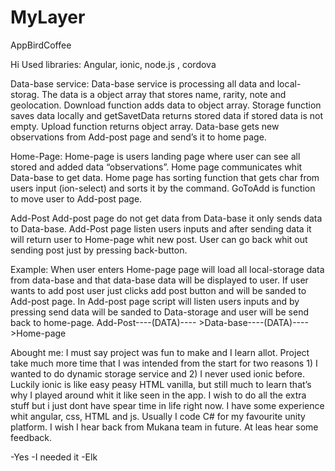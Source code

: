 # MyLayer
AppBirdCoffee

Hi Used libraries: 
Angular, ionic, node.js , cordova 

Data-base service: Data-base service is processing all data and local-storag. The data is a object array that stores name, rarity, note and geolocation. Download function adds data to object array. Storage function saves data locally and getSavetData returns stored data if stored data is not empty. Upload function returns object array. Data-base gets new observations from Add-post page and send’s it to home page. 


Home-Page: Home-page is users landing page where user can see all stored and added data “observations”. Home page communicates whit Data-base to get data. Home page has sorting function that gets char from users input (ion-select) and sorts it by the command. GoToAdd is function to move user to Add-post page.

Add-Post
Add-post page do not get data from Data-base it only sends data to Data-base. Add-Post page listen users inputs and after sending data it will return user to Home-page whit new post. User can go back whit out sending post just by pressing back-button. 


Example: When user enters Home-page page will load all local-storage data from data-base and that data-base data will be displayed to user. If user wants to add post user just clicks add post button and will be sanded to Add-post page. In Add-post page script will listen users inputs and by pressing send data will be sanded to Data-storage and user will be send back to home-page. Add-Post----(DATA)---- >Data-base----(DATA)---- >Home-page


Abought me: I must say project was fun to make and I learn allot. Project take much more time that I was intended from the start for two reasons 1) I wanted to do dynamic storage service and 2) I never used ionic before. Luckily ionic is like easy peasy HTML vanilla, but still much to learn that’s why I played around whit it like seen in the app. I wish to do all the extra stuff but i just dont have spear time in life right now. I have some experience whit angular, css, HTML and js. Usually I code C# for my favourite unity platform. I wish I hear back from Mukana team in future. At leas hear some feedback. 

-Yes 
-I needed it 
-Elk
